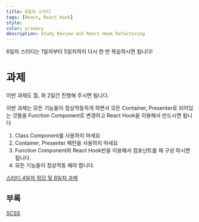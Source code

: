 ```yaml
---
title: 6일차 스터디
tags: [React, React Hook]
style:
color: primary
description: Study Review and React Hook Refactoring
---
```


6일차 스터디는 1일차부터 5일차까지 다시 한 번 복습하시면 됩니다!

# 과제

이번 과제도 월, 화 2일간 진행해 주시면 됩니다.

이번 과제는 모든 기능들이 정상작동하게 하면서 모든 Container, Presenter로 되어있는 것들을
Function Component로 변경하고 React Hook을 이용해서 만드시면 됩니다

1. Class Component를 사용하지 마세요
2. Container, Presenter 패턴을 사용하지 마세요
3. Function Component와 React Hook만을 이용해서 컴포넌트를 재 구성 하시면 됩니다.
4. 모든 기능들이 정상작동 해야 합니다.

[스터디 4일차 정답 및 6일차 과제](https://codesandbox.io/s/seuteodi-4ilca-jeongdab-mic-6ilca-gwaje-hd715)

## 부록

[SCSS](SCSS)
